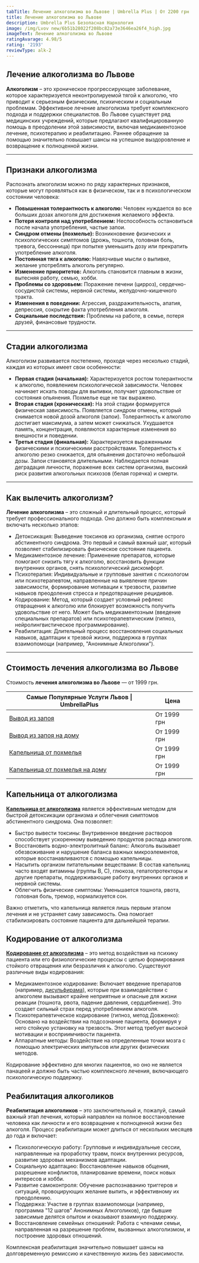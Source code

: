 ```yaml
---
tabTitle: Лечение алкоголизма во Львове | Umbrella Plus | От 2200 грн
title: Лечение алкоголизма во Львове
description: Umbrella Plus Безопасная Наркология
image: /img/Lvov new/6b51b28022f208bc82a73e3646ea26f4_high.jpg
imageText: Лечение алкоголизма во Львове
ratingAvarage: 4.98/5
rating: '2193'
reviewType: alk-2
---
```


## Лечение алкоголизма во Львове

**Алкоголизм** – это хроническое прогрессирующее заболевание, которое характеризуется неконтролируемой тягой к алкоголю, что приводит к серьезным физическим, психическим и социальным проблемам. Эффективное лечение алкоголизма требует комплексного подхода и поддержки специалистов. Во Львове существует ряд медицинских учреждений, которые предлагают квалифицированную помощь в преодолении этой зависимости, включая медикаментозное лечение, психотерапию и реабилитацию. Раннее обращение за помощью значительно повышает шансы на успешное выздоровление и возвращение к полноценной жизни.

***

## Признаки алкоголизма

Распознать алкоголизм можно по ряду характерных признаков, которые могут проявляться как в физическом, так и в психологическом состоянии человека:

* **Повышенная толерантность к алкоголю:** Человек нуждается во все больших дозах алкоголя для достижения желаемого эффекта.
* **Потеря контроля над употреблением:** Неспособность остановиться после начала употребления, частые запои.
* **Синдром отмены (похмелье):** Возникновение физических и психологических симптомов (дрожь, тошнота, головная боль, тревога, бессонница) при попытке уменьшить дозу или прекратить употребление алкоголя.
* **Постоянная тяга к алкоголю:** Навязчивые мысли о выпивке, желание употреблять алкоголь регулярно.
* **Изменение приоритетов:** Алкоголь становится главным в жизни, вытесняя работу, семью, хобби.
* **Проблемы со здоровьем:** Поражение печени (цирроз), сердечно-сосудистой системы, нервной системы, желудочно-кишечного тракта.
* **Изменения в поведении:** Агрессия, раздражительность, апатия, депрессия, сокрытие факта употребления алкоголя.
* **Социальные последствия:** Проблемы на работе, в семье, потеря друзей, финансовые трудности.

***

## Стадии алкоголизма

Алкоголизм развивается постепенно, проходя через несколько стадий, каждая из которых имеет свои особенности:

* **Первая стадия (начальная):** Характеризуется ростом толерантности к алкоголю, появлением психологической зависимости. Человек начинает искать поводы для выпивки, получает удовольствие от состояния опьянения. Похмелье еще не так выражено.
* **Вторая стадия (хроническая):** На этой стадии формируется физическая зависимость. Появляется синдром отмены, который снимается новой дозой алкоголя (запои). Толерантность к алкоголю достигает максимума, а затем может снижаться. Ухудшается память, концентрация, появляются характерные изменения во внешности и поведении.
* **Третья стадия (финальная):** Характеризуется выраженными физическими и психическими расстройствами. Толерантность к алкоголю резко снижается, для опьянения достаточно небольшой дозы. Запои становятся длительными. Наблюдается полная деградация личности, поражение всех систем организма, высокий риск развития алкогольных психозов (белая горячка) и смерти.

***

## Как вылечить алкоголизм?

**Лечение алкоголизма** – это сложный и длительный процесс, который требует профессионального подхода. Оно должно быть комплексным и включать несколько этапов:

* Детоксикация: Выведение токсинов из организма, снятие острого абстинентного синдрома. Это первый и самый важный шаг, который позволяет стабилизировать физическое состояние пациента.
* Медикаментозное лечение: Применение препаратов, которые помогают снизить тягу к алкоголю, восстановить функции внутренних органов, снять психологический дискомфорт.
* Психотерапия: Индивидуальные и групповые занятия с психологом или психотерапевтом, направленные на выявление причин зависимости, формирование мотивации к трезвости, развитие навыков преодоления стресса и предотвращение рецидивов.
* Кодирование: Метод, который создает условный рефлекс отвращения к алкоголю или блокирует возможность получить удовольствие от него. Может быть медикаментозным (введение специальных препаратов) или психотерапевтическим (гипноз, нейролингвистическое программирование).
* Реабилитация: Длительный процесс восстановления социальных навыков, адаптации к трезвой жизни, поддержка в группах взаимопомощи (например, "Анонимные Алкоголики").

***

## Стоимость лечения алкоголизма во Львове

Стоимость **лечения алкоголизма во Львове** — от 1999 грн.

| Самые Популярные Услуги Львов \| UmbrellaPlus                                                           | Цена        |
| ------------------------------------------------------------------------------------------------------- | ----------- |
| [Вывод из запоя](https://umbrella-plus.com.ua/lviv/vivod-iz-zapoia-lvov/)                               | От 1999 грн |
| [Вывод из запоя на дому](https://umbrella-plus.com.ua/lviv/vivod-iz-zapoia-na-domy-lvov/)               | От 1999 грн |
| [Капельница от похмелья](https://umbrella-plus.com.ua/lviv/kapelnica_ot_alkogola_v-lvov/)               | От 1999 грн |
| [Капельница от похмелья на дому](https://umbrella-plus.com.ua/lviv/kapelnica_ot_alkogola_na-domy-lvov/) | От 1999 грн |

## Капельница от алкоголизма

**[Капельница от алкоголизма](https://umbrella-plus.com.ua/lviv/kapelnica_ot_alkogola_v-lvov/)** является эффективным методом для быстрой детоксикации организма и облегчения симптомов абстинентного синдрома. Она позволяет:

* Быстро вывести токсины: Внутривенное введение растворов способствует ускоренному выведению продуктов распада алкоголя.
* Восстановить водно-электролитный баланс: Алкоголь вызывает обезвоживание и нарушение баланса важных микроэлементов, которые восстанавливаются с помощью капельницы.
* Насытить организм питательными веществами: В состав капельниц часто входят витамины (группы В, С), глюкоза, гепатопротекторы и другие препараты, поддерживающие работу внутренних органов и нервной системы.
* Облегчить физические симптомы: Уменьшается тошнота, рвота, головная боль, тремор, нормализуется сон.

Важно отметить, что капельница является лишь первым этапом лечения и не устраняет саму зависимость. Она помогает стабилизировать состояние пациента для дальнейшей терапии.

## Кодирование от алкоголизма

**[Кодирование от алкоголизма](https://umbrella-plus.com.ua/lviv/kodirovka-ot-alkogolia-lvov/)** – это метод воздействия на психику пациента или его физиологические процессы с целью формирования стойкого отвращения или безразличия к алкоголю. Существуют различные виды кодирования:

* Медикаментозное кодирование: Включает введение препаратов (например, [дисульфирама](https://umbrella-plus.com.ua/lviv/kodirovka-ot-alkogolia-disulfiram-lvov/)), которые при взаимодействии с алкоголем вызывают крайне неприятные и опасные для жизни реакции (тошнота, рвота, падение давления, сердцебиение). Это создает сильный страх перед употреблением алкоголя.
* Психотерапевтическое кодирование (гипноз, метод Довженко): Основано на воздействии на подсознание пациента, формируя у него стойкую установку на трезвость. Этот метод требует высокой мотивации и восприимчивости пациента.
* Аппаратные методы: Воздействие на определенные точки мозга с помощью электрических импульсов или других физических методов.

Кодирование эффективно для многих пациентов, но оно не является панацеей и должно быть частью комплексного лечения, включающего психологическую поддержку.

## Реабилитация алкоголиков

**Реабилитация алкоголиков** – это заключительный и, пожалуй, самый важный этап лечения, который направлен на полное восстановление человека как личности и его возвращение к полноценной жизни без алкоголя. Процесс реабилитации может длиться от нескольких месяцев до года и включает:

* Психологическую работу: Групповые и индивидуальные сессии, направленные на проработку травм, поиск внутренних ресурсов, развитие здоровых механизмов адаптации.
* Социальную адаптацию: Восстановление навыков общения, разрешение конфликтов, планирование времени, поиск новых интересов и хобби.
* Развитие самоконтроля: Обучение распознаванию триггеров и ситуаций, провоцирующих желание выпить, и эффективному их преодолению.
* Поддержка: Участие в группах взаимопомощи (например, программа "12 шагов" Анонимных Алкоголиков), где бывшие зависимые делятся опытом и оказывают взаимную поддержку.
* Восстановление семейных отношений: Работа с членами семьи, направленная на разрешение проблем, вызванных алкоголизмом, и построение здоровых отношений.

Комплексная реабилитация значительно повышает шансы на долговременную ремиссию и качественную жизнь без зависимости.
